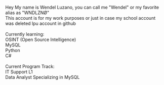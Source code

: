 Hey My name is Wendel Luzano, you can call me "Wendel" or my favorite alias as "WNDLZNØ"\
This account is for my work purposes or just in case my school account was deleted lpu account in github \
\
Currently learning:\
OSINT (Open Source Intelligence)\
MySQL\
Python\
C#\
\
Current Program Track:\
IT Support L1\
Data Analyst Specializing in MySQL
